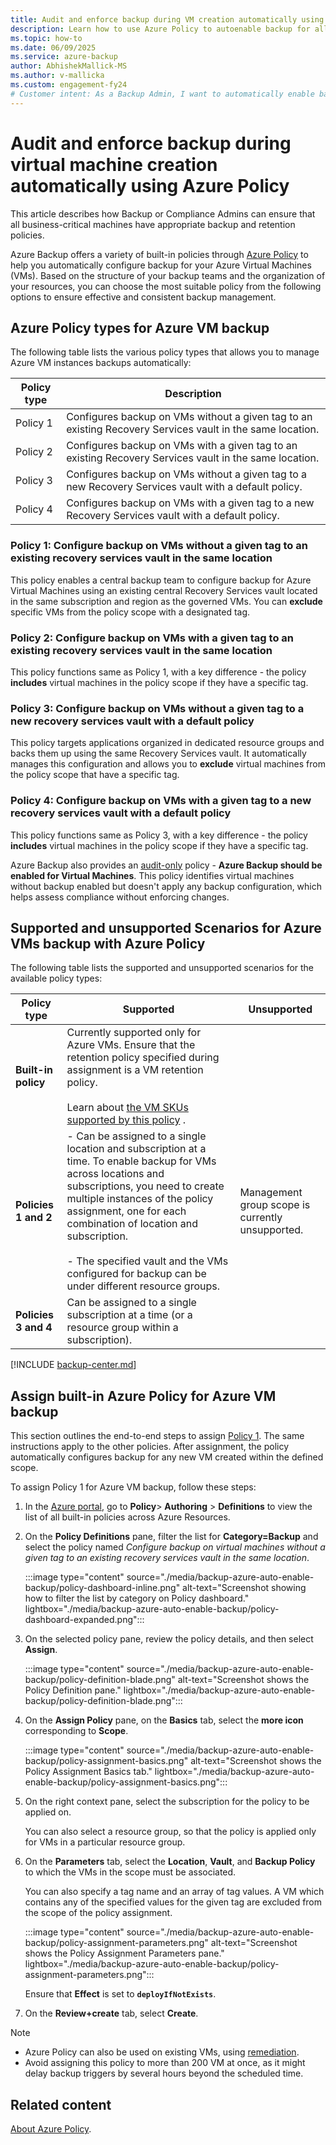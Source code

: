 ```yaml
---
title: Audit and enforce backup during VM creation automatically using Azure Policy
description: Learn how to use Azure Policy to autoenable backup for all VMs created in a given scope.
ms.topic: how-to
ms.date: 06/09/2025
ms.service: azure-backup
author: AbhishekMallick-MS
ms.author: v-mallicka
ms.custom: engagement-fy24
# Customer intent: As a Backup Admin, I want to automatically enable backup for all newly created virtual machines using Azure Policy, so that I can ensure business-critical data is protected without manual intervention.
---
```


# Audit and enforce backup during virtual machine creation automatically using Azure Policy

This article describes how Backup or Compliance Admins can ensure that all business-critical machines have appropriate backup and retention policies.

Azure Backup offers a variety of built-in policies through [Azure Policy](../governance/policy/overview.md) to help you automatically configure backup for your Azure Virtual Machines (VMs). Based on the structure of your backup teams and the organization of your resources, you can choose the most suitable policy from the following options to ensure effective and consistent backup management.

## Azure Policy types for Azure VM backup

The following table lists the various policy types that allows you to manage Azure VM instances backups automatically:

| Policy type | Description |
| --- | --- |
| Policy 1 | Configures backup on VMs without a given tag to an existing Recovery Services vault in the same location. |
| Policy 2 | Configures backup on VMs with a given tag to an existing Recovery Services vault in the same location. |
| Policy 3 | Configures backup on VMs without a given tag to a new Recovery Services vault with a default policy. |
| Policy 4 | Configures backup on VMs with a given tag to a new Recovery Services vault with a default policy. |

### Policy 1: Configure backup on VMs without a given tag to an existing recovery services vault in the same location

This policy enables a central backup team to configure backup for Azure Virtual Machines using an existing central Recovery Services vault located in the same subscription and region as the governed VMs. You can **exclude** specific VMs from the policy scope with a designated tag.


### Policy 2: Configure backup on VMs with a given tag to an existing recovery services vault in the same location
This policy functions same as Policy 1, with a key difference - the policy **includes** virtual machines in the policy scope if they have a specific tag.

### Policy 3: Configure backup on VMs without a given tag to a new recovery services vault with a default policy

This policy targets applications organized in dedicated resource groups and backs them up using the same Recovery Services vault. It automatically manages this configuration and allows you to **exclude** virtual machines from the policy scope that have a specific tag.

### Policy 4: Configure backup on VMs with a given tag to a new recovery services vault with a default policy

This policy functions same as Policy 3, with a key difference - the policy **includes** virtual machines in the policy scope if they have a specific tag.

Azure Backup also provides an [audit-only](../governance/policy/concepts/effects.md#audit) policy - **Azure Backup should be enabled for Virtual Machines**. This policy identifies virtual machines without backup enabled but doesn't apply any backup configuration, which helps assess compliance without enforcing changes.

## Supported and unsupported Scenarios for  Azure VMs backup  with Azure Policy

The following table lists the supported and unsupported scenarios for the available policy types:

| Policy type | Supported | Unsupported |
| --- | --- | --- |
| **Built-in policy** | Currently supported only for Azure VMs. Ensure that the retention policy specified during assignment is a VM retention policy. <br><br> Learn about [the VM SKUs supported by this policy](./backup-azure-policy-supported-skus.md) . |          |
| **Policies 1 and 2** | - Can be assigned to a single location and subscription at a time. To enable backup for VMs across locations and subscriptions, you need to create multiple instances of the policy assignment, one for each combination of location and subscription. <br><br> - The specified vault and the VMs configured for backup can be under different resource groups. | Management group scope is currently unsupported. |
| **Policies 3 and 4** | Can be assigned to a single subscription at a time (or a resource group within a subscription). |        |

[!INCLUDE [backup-center.md](../../includes/backup-center.md)]

## Assign built-in Azure Policy for Azure VM backup

This section outlines the end-to-end steps to assign [Policy 1](#policy-1-configure-backup-on-vms-without-a-given-tag-to-an-existing-recovery-services-vault-in-the-same-location). The same instructions apply to the other policies. After assignment, the policy automatically configures backup for any new VM created within the defined scope.

To assign Policy 1 for Azure VM backup, follow these steps:

1. In the [Azure portal](https://portal.azure.com/), go to **Policy**> **Authoring** > **Definitions** to view the list of all built-in policies across Azure Resources.

1. On the **Policy Definitions** pane, filter the list for **Category=Backup** and select the policy named *Configure backup on virtual machines without a given tag to an existing recovery services vault in the same location*.

   :::image type="content" source="./media/backup-azure-auto-enable-backup/policy-dashboard-inline.png" alt-text="Screenshot showing how to filter the list by category on Policy dashboard." lightbox="./media/backup-azure-auto-enable-backup/policy-dashboard-expanded.png":::

1. On the selected policy pane, review the policy details, and then select **Assign**.

   :::image type="content" source="./media/backup-azure-auto-enable-backup/policy-definition-blade.png" alt-text="Screenshot shows the Policy Definition pane." lightbox="./media/backup-azure-auto-enable-backup/policy-definition-blade.png":::

1. On the **Assign Policy** pane, on the **Basics** tab, select the **more icon** corresponding to **Scope**.

   :::image type="content" source="./media/backup-azure-auto-enable-backup/policy-assignment-basics.png" alt-text="Screenshot shows the Policy Assignment Basics tab." lightbox="./media/backup-azure-auto-enable-backup/policy-assignment-basics.png":::

1. On the right context pane, select the subscription for the policy to be applied on. 

   You can also select a resource group, so that the policy is applied only for VMs in a particular resource group.

1. On the **Parameters** tab, select the **Location**, **Vault**, and **Backup Policy** to which the VMs in the scope must be associated.

   You can also specify a tag name and an array of tag values. A VM which contains any of the specified values for the given tag are excluded from the scope of the policy assignment.

   :::image type="content" source="./media/backup-azure-auto-enable-backup/policy-assignment-parameters.png" alt-text="Screenshot shows the Policy Assignment Parameters pane." lightbox="./media/backup-azure-auto-enable-backup/policy-assignment-parameters.png":::

   Ensure that **Effect** is set to **`deployIfNotExists`**.

1. On the **Review+create** tab, select **Create**.

> [!NOTE]
>
> - Azure Policy can also be used on existing VMs, using [remediation](../governance/policy/how-to/remediate-resources.md).
> - Avoid assigning this policy to more than 200 VM at once, as it might delay backup triggers by several hours beyond the scheduled time.

## Related content

[About Azure Policy](../governance/policy/overview.md).